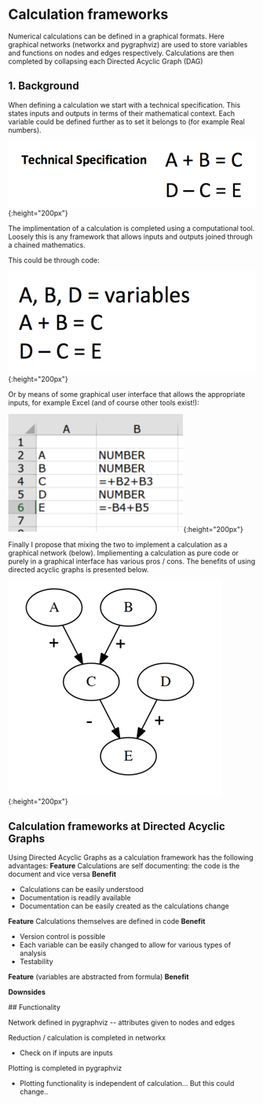 # Calculation frameworks 

Numerical calculations can be defined in a graphical formats. Here graphical networks (networkx and pygraphviz) are used to store variables and functions on nodes and edges respectively. Calculations are then completed by collapsing each Directed Acyclic Graph (DAG)

## 1. Background 

When defining a calculation we start with a technical specification. This states inputs and outputs in terms of  their mathematical context. Each variable could be defined further as to set it belongs to (for example Real numbers).

![Technical Specification of a calculation](https://github.com/jdvt/dag-calculation-framework/blob/master/readme_images/technical_specification.png){:height="200px"}

The implimentation of a calculation is completed using a computational tool. Loosely this is any framework that allows inputs and outputs joined through a chained mathematics. 

This could be through code: 

![Calculation implemented in code](https://github.com/jdvt/dag-calculation-framework/blob/master/readme_images/code_implementation.png){:height="200px"}

Or by means of some graphical user interface that allows the appropriate inputs, for example Excel (and of course other tools exist!): 

![Calculation implemented in a graphical user interface"](https://github.com/jdvt/dag-calculation-framework/blob/master/readme_images/excel_implementation.png){:height="200px"}

Finally I propose that mixing the two to implement a calculation as a graphical network (below). Impliementing a calculation as pure code or purely in a graphical interface has various pros / cons. The benefits of using directed acyclic graphs is presented below. 

![Calculation implemented as a graphical network](https://github.com/jdvt/dag-calculation-framework/blob/master/readme_images/graphical_network_implementation.png){:height="200px"}


## Calculation frameworks at Directed Acyclic Graphs

Using Directed Acyclic Graphs as a calculation framework has the following advantages:
**Feature** Calculations are self documenting: the code is the document and vice versa
**Benefit** 
* Calculations can be easily understood 
* Documentation is readily available 
* Documentation can be easily created as the calculations change 

**Feature** Calculations themselves are defined in code 
**Benefit** 
* Version control is possible 
* Each variable can be easily changed to allow for various types of analysis 
* Testability 

**Feature**  (variables are abstracted from formula)
**Benefit** 

**Downsides** 



## Functionality

Network defined in pygraphviz 
-- attributes given to nodes and edges 

Reduction / calculation is completed in networkx 
- Check on if inputs are inputs 

Plotting is completed in pygraphviz
- Plotting functionality is independent of calculation... But this could change.. 